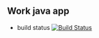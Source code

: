 ## Work java app

* build status
[![Build Status](http://68.183.144.229:8080/buildStatus/icon?job=instavote%2Fworker-build)](http://68.183.144.229:8080/job/instavote/job/worker-build/)
